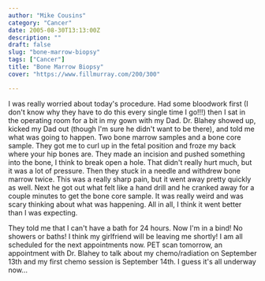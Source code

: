 ```yaml
---
author: "Mike Cousins"
category: "Cancer"
date: 2005-08-30T13:13:00Z
description: ""
draft: false
slug: "bone-marrow-biopsy"
tags: ["Cancer"]
title: "Bone Marrow Biopsy"
cover: "https://www.fillmurray.com/200/300"

---
```


I was really worried about today's procedure. Had some bloodwork first (I don't
know why they have to do this every single time I go!!!) then I sat in the
operating room for a bit in my gown with my Dad. Dr. Blahey showed up, kicked my
Dad out (though I'm sure he didn't want to be there), and told me what was going
to happen. Two bone marrow samples and a bone core sample. They got me to curl
up in the fetal position and froze my back where your hip bones are. They made
an incision and pushed something into the bone, I think to break open a hole.
That didn't really hurt much, but it was a lot of pressure. Then they stuck in a
needle and withdrew bone marrow twice. This was a really sharp pain, but it went
away pretty quickly as well. Next he got out what felt like a hand drill and he
cranked away for a couple minutes to get the bone core sample. It was really
weird and was scary thinking about what was happening. All in all, I think it
went better than I was expecting.

They told me that I can't have a bath for 24 hours. Now I'm in a bind! No
showers or baths! I think my girlfriend will be leaving me shortly! I am all
scheduled for the next appointments now. PET scan tomorrow, an appointment with
Dr. Blahey to talk about my chemo/radiation on September 13th and my first chemo
session is September 14th. I guess it's all underway now...